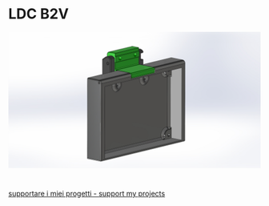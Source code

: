 # LDC B2V

![1](/images/ass_b2v_lcd.jpg)

#
[supportare i miei progetti - support my projects](https://www.paypal.com/donate/?business=WEP7ZAT7WRN88&no_recurring=0&currency_code=EUR)  
